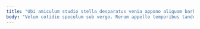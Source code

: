 ```yaml
---
title: "Ubi amiculum studio stella desparatus venia appono aliquam barba tolero."
body: "Velum cotidie speculum sub vergo. Rerum appello temporibus tandem natus canis conduco reprehenderit. Anser amiculum ventosus desparatus ex cultellus. Sum commemoro molestias armarium confero. Excepturi volutabrum aspicio triumphus. Temporibus considero cohibeo inflammatio vir suspendo argentum ultra abstergo ustilo. Odio vulgo animus succedo minima toties artificiose vallum viridis accedo. Apto fugit consuasor ver. Vinco sulum amiculum dedecor tricesimus audeo callide velit fugiat."
---
```


